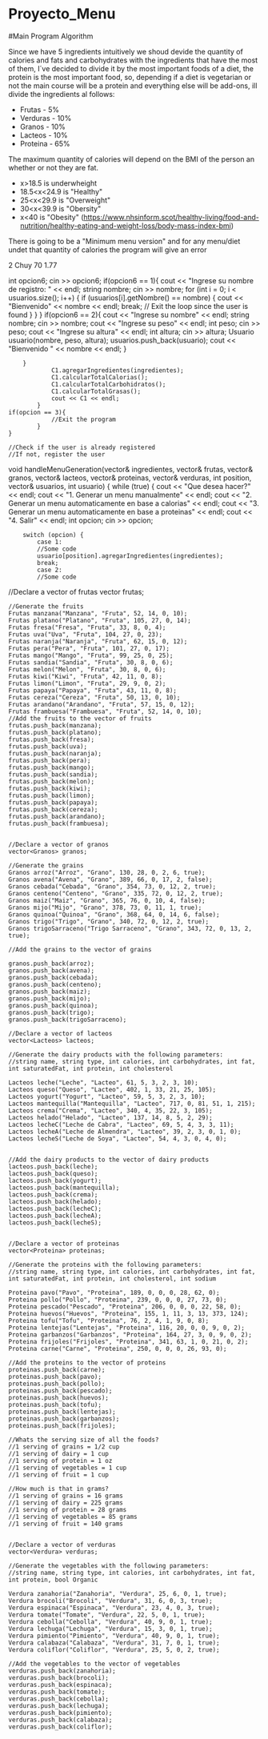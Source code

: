 # Proyecto_Menu

#Main Program Algorithm

Since we have 5 ingredients intuitively we shoud devide the quantity of calories and fats and carbohydrates with the ingredients that have the most of them, I´ve decided to divide it by the most important foods of a diet, the protein is the most important food, so, depending if a diet is vegetarian or not the main course will be a protein and everything else will be add-ons, ill divide the ingredients al follows:

- Frutas - 5%
- Verduras - 10%
- Granos - 10%
- Lacteos - 10%
- Proteina - 65%

The maximum quantity of calories will depend on the BMI of the person an whether or not they are fat.

 - x>18.5 is underwheight
 - 18.5<x<24.9 is "Healthy"
 - 25<x<29.9 is "Overweight"
 - 30<x<39.9 is "Obersity"
 - x<40 is "Obesity"
(https://www.nhsinform.scot/healthy-living/food-and-nutrition/healthy-eating-and-weight-loss/body-mass-index-bmi)

There is going to be a "Minimum menu version" and for any menu/diet undet that quantity of calories the program will give an error


2
Chuy
70
1.77



int opcion6;
        cin >> opcion6;
        if(opcion6 == 1){
            cout << "Ingrese su nombre de registro: " << endl;
            string nombre;
            cin >> nombre;
            for (int i = 0; i < usuarios.size(); i++) {
                if (usuarios[i].getNombre() == nombre) {
                    cout << "Bienvenido" << nombre << endl;
                    break; // Exit the loop since the user is found
                }
            }
        }
        if(opcion6 == 2){
            cout << "Ingrese su nombre" << endl;
            string nombre;
            cin >> nombre;
            cout << "Ingrese su peso" << endl;
            int peso;
            cin >> peso;
            cout << "Ingrese su altura" << endl;
            int altura;
            cin >> altura;
            Usuario usuario(nombre, peso, altura);
            usuarios.push_back(usuario);
            cout << "Bienvenido " << nombre << endl;
        }
        
            
                
            
            
            
            
        }
                C1.agregarIngredientes(ingredientes);
                C1.calcularTotalCalorias();
                C1.calcularTotalCarbohidratos();
                C1.calcularTotalGrasas();
                cout << C1 << endl;
            }
    if(opcion == 3){
                //Exit the program
            }
    }
    
    //Check if the user is already registered
    //If not, register the user
    



void handleMenuGeneration(vector<Ingrediente>& ingredientes, vector<Frutas>& frutas, vector<Granos>& granos, vector<Lacteos>& lacteos, vector<Proteina>& proteinas, vector<Verdura>& verduras, int position, vector<Usuario>& usuarios, int usuario) {
    while (true) {
        cout << "Que desea hacer?" << endl;
        cout << "1. Generar un menu manualmente" << endl;
        cout << "2. Generar un menu automaticamente en base a calorias" << endl;
        cout << "3. Generar un menu automaticamente en base a proteinas" << endl;
        cout << "4. Salir" << endl;
        int opcion;
        cin >> opcion;

        switch (opcion) {
            case 1:
            //Some code
            usuario[position].agregarIngredientes(ingredientes);
            break;
            case 2:
            //Some code















//Declare a vector of frutas
    vector<Frutas> frutas;  

    //Generate the fruits
    Frutas manzana("Manzana", "Fruta", 52, 14, 0, 10);
    Frutas platano("Platano", "Fruta", 105, 27, 0, 14);
    Frutas fresa("Fresa", "Fruta", 33, 8, 0, 4);
    Frutas uva("Uva", "Fruta", 104, 27, 0, 23);
    Frutas naranja("Naranja", "Fruta", 62, 15, 0, 12);
    Frutas pera("Pera", "Fruta", 101, 27, 0, 17);
    Frutas mango("Mango", "Fruta", 99, 25, 0, 25);
    Frutas sandia("Sandia", "Fruta", 30, 8, 0, 6);
    Frutas melon("Melon", "Fruta", 30, 8, 0, 6);
    Frutas kiwi("Kiwi", "Fruta", 42, 11, 0, 8);
    Frutas limon("Limon", "Fruta", 29, 9, 0, 2);
    Frutas papaya("Papaya", "Fruta", 43, 11, 0, 8);
    Frutas cereza("Cereza", "Fruta", 50, 13, 0, 10);
    Frutas arandano("Arandano", "Fruta", 57, 15, 0, 12);
    Frutas frambuesa("Frambuesa", "Fruta", 52, 14, 0, 10);
    //Add the fruits to the vector of fruits
    frutas.push_back(manzana);
    frutas.push_back(platano);
    frutas.push_back(fresa);
    frutas.push_back(uva);
    frutas.push_back(naranja);
    frutas.push_back(pera);
    frutas.push_back(mango);
    frutas.push_back(sandia);
    frutas.push_back(melon);
    frutas.push_back(kiwi);
    frutas.push_back(limon);
    frutas.push_back(papaya);
    frutas.push_back(cereza);
    frutas.push_back(arandano);
    frutas.push_back(frambuesa);


    //Declare a vector of granos
    vector<Granos> granos;

    //Generate the grains
    Granos arroz("Arroz", "Grano", 130, 28, 0, 2, 6, true);
    Granos avena("Avena", "Grano", 389, 66, 0, 17, 2, false);
    Granos cebada("Cebada", "Grano", 354, 73, 0, 12, 2, true);
    Granos centeno("Centeno", "Grano", 335, 72, 0, 12, 2, true);
    Granos maiz("Maiz", "Grano", 365, 76, 0, 10, 4, false);
    Granos mijo("Mijo", "Grano", 378, 73, 0, 11, 1, true);
    Granos quinoa("Quinoa", "Grano", 368, 64, 0, 14, 6, false);
    Granos trigo("Trigo", "Grano", 340, 72, 0, 12, 2, true);
    Granos trigoSarraceno("Trigo Sarraceno", "Grano", 343, 72, 0, 13, 2, true);

    //Add the grains to the vector of grains

    granos.push_back(arroz);
    granos.push_back(avena);
    granos.push_back(cebada);
    granos.push_back(centeno);
    granos.push_back(maiz);
    granos.push_back(mijo);
    granos.push_back(quinoa);
    granos.push_back(trigo);
    granos.push_back(trigoSarraceno);

    //Declare a vector of lacteos
    vector<Lacteos> lacteos; 

    //Generate the dairy products with the following parameters:
    //string name, string type, int calories, int carbohydrates, int fat, int saturatedFat, int protein, int cholesterol

    Lacteos leche("Leche", "Lacteo", 61, 5, 3, 2, 3, 10);
    Lacteos queso("Queso", "Lacteo", 402, 1, 33, 21, 25, 105);
    Lacteos yogurt("Yogurt", "Lacteo", 59, 5, 3, 2, 3, 10);
    Lacteos mantequilla("Mantequilla", "Lacteo", 717, 0, 81, 51, 1, 215);
    Lacteos crema("Crema", "Lacteo", 340, 4, 35, 22, 3, 105);
    Lacteos helado("Helado", "Lacteo", 137, 14, 8, 5, 2, 29);
    Lacteos lecheC("Leche de Cabra", "Lacteo", 69, 5, 4, 3, 3, 11);
    Lacteos lecheA("Leche de Almendra", "Lacteo", 39, 2, 3, 0, 1, 0);
    Lacteos lecheS("Leche de Soya", "Lacteo", 54, 4, 3, 0, 4, 0);
    

    //Add the dairy products to the vector of dairy products
    lacteos.push_back(leche);
    lacteos.push_back(queso);
    lacteos.push_back(yogurt);
    lacteos.push_back(mantequilla);
    lacteos.push_back(crema);
    lacteos.push_back(helado);
    lacteos.push_back(lecheC);
    lacteos.push_back(lecheA);
    lacteos.push_back(lecheS);


    //Declare a vector of proteinas
    vector<Proteina> proteinas;

    //Generate the proteins with the following parameters:
    //string name, string type, int calories, int carbohydrates, int fat, int saturatedFat, int protein, int cholesterol, int sodium

    Proteina pavo("Pavo", "Proteina", 189, 0, 0, 0, 28, 62, 0);
    Proteina pollo("Pollo", "Proteina", 239, 0, 0, 0, 27, 73, 0);
    Proteina pescado("Pescado", "Proteina", 206, 0, 0, 0, 22, 58, 0);
    Proteina huevos("Huevos", "Proteina", 155, 1, 11, 3, 13, 373, 124);
    Proteina tofu("Tofu", "Proteina", 76, 2, 4, 1, 9, 0, 8);
    Proteina lentejas("Lentejas", "Proteina", 116, 20, 0, 0, 9, 0, 2);
    Proteina garbanzos("Garbanzos", "Proteina", 164, 27, 3, 0, 9, 0, 2);
    Proteina frijoles("Frijoles", "Proteina", 341, 63, 1, 0, 21, 0, 2);
    Proteina carne("Carne", "Proteina", 250, 0, 0, 0, 26, 93, 0);
    
    //Add the proteins to the vector of proteins
    proteinas.push_back(carne);
    proteinas.push_back(pavo);
    proteinas.push_back(pollo);
    proteinas.push_back(pescado);
    proteinas.push_back(huevos);
    proteinas.push_back(tofu);
    proteinas.push_back(lentejas);
    proteinas.push_back(garbanzos);
    proteinas.push_back(frijoles);
    
    //Whats the serving size of all the foods?
    //1 serving of grains = 1/2 cup
    //1 serving of dairy = 1 cup
    //1 serving of protein = 1 oz
    //1 serving of vegetables = 1 cup
    //1 serving of fruit = 1 cup

    //How much is that in grams?
    //1 serving of grains = 16 grams
    //1 serving of dairy = 225 grams
    //1 serving of protein = 28 grams
    //1 serving of vegetables = 85 grams
    //1 serving of fruit = 140 grams


    //Declare a vector of verduras
    vector<Verdura> verduras;

    //Generate the vegetables with the following parameters:
    //string name, string type, int calories, int carbohydrates, int fat, int protein, bool Organic

    Verdura zanahoria("Zanahoria", "Verdura", 25, 6, 0, 1, true);
    Verdura brocoli("Brocoli", "Verdura", 31, 6, 0, 3, true);
    Verdura espinaca("Espinaca", "Verdura", 23, 4, 0, 3, true);
    Verdura tomate("Tomate", "Verdura", 22, 5, 0, 1, true);
    Verdura cebolla("Cebolla", "Verdura", 40, 9, 0, 1, true);
    Verdura lechuga("Lechuga", "Verdura", 15, 3, 0, 1, true);
    Verdura pimiento("Pimiento", "Verdura", 40, 9, 0, 1, true);
    Verdura calabaza("Calabaza", "Verdura", 31, 7, 0, 1, true);
    Verdura coliflor("Coliflor", "Verdura", 25, 5, 0, 2, true);

    //Add the vegetables to the vector of vegetables
    verduras.push_back(zanahoria);
    verduras.push_back(brocoli);
    verduras.push_back(espinaca);
    verduras.push_back(tomate);
    verduras.push_back(cebolla);
    verduras.push_back(lechuga);
    verduras.push_back(pimiento);
    verduras.push_back(calabaza);
    verduras.push_back(coliflor);

            
    
